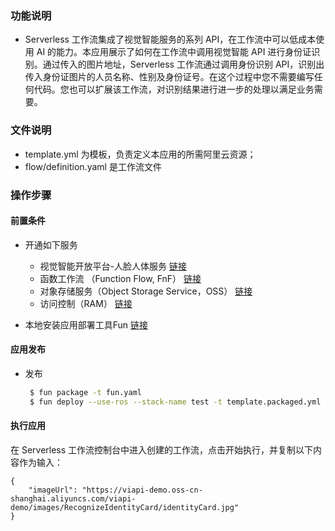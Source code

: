 ### 功能说明
* Serverless 工作流集成了视觉智能服务的系列 API，在工作流中可以低成本使用 AI 的能力。本应用展示了如何在工作流中调用视觉智能 API 进行身份证识别。通过传入的图片地址，Serverless 工作流通过调用身份识别 API，识别出传入身份证图片的人员名称、性别及身份证号。在这个过程中您不需要编写任何代码。您也可以扩展该工作流，对识别结果进行进一步的处理以满足业务需要。

### 文件说明
* template.yml 为模板，负责定义本应用的所需阿里云资源；
* flow/definition.yaml 是工作流文件
    
### 操作步骤

#### 前置条件
* 开通如下服务
    * 视觉智能开放平台-人脸人体服务 [链接](https://vision.aliyun.com/ocr)
    * 函数工作流 （Function Flow, FnF） [链接](https://www.aliyun.com/product/fnf)
    * 对象存储服务（Object Storage Service，OSS） [链接](https://www.aliyun.com/product/oss)
    * 访问控制（RAM） [链接](https://buy.aliyun.com/ram)

* 本地安装应用部署工具Fun [链接](https://help.aliyun.com/document_detail/140283.html)
    
#### 应用发布

* 发布
    ```bash
     $ fun package -t fun.yaml
     $ fun deploy --use-ros --stack-name test -t template.packaged.yml
    ```

#### 执行应用
在 Serverless 工作流控制台中进入创建的工作流，点击开始执行，并复制以下内容作为输入：
```
{
    "imageUrl": "https://viapi-demo.oss-cn-shanghai.aliyuncs.com/viapi-demo/images/RecognizeIdentityCard/identityCard.jpg"
}
```
